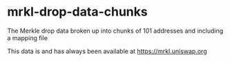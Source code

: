# mrkl-drop-data-chunks
The Merkle drop data broken up into chunks of 101 addresses and including a mapping file

This data is and has always been available at https://mrkl.uniswap.org
